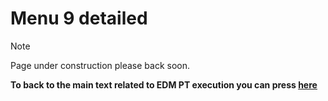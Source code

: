 # Menu 9 detailed

> [!NOTE]
> Page under construction please back soon.


**__To back to the main text related to EDM PT execution you can press [here](../About_EDMPT_Solution.md)__**
